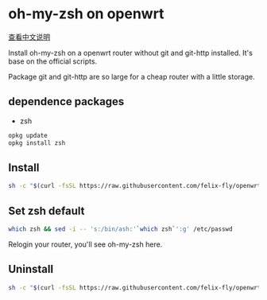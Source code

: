 # oh-my-zsh on openwrt

[查看中文说明](./zh-cn.md)

Install oh-my-zsh on a openwrt router without git and git-http installed. It's base on the official scripts.

Package git and git-http are so large for a cheap router with a little storage.

## dependence packages

* zsh

```bash
opkg update
opkg install zsh
```

## Install

```bash
sh -c "$(curl -fsSL https://raw.githubusercontent.com/felix-fly/openwrt-ohmyzsh/master/install.sh)"
```

## Set zsh default

```bash
which zsh && sed -i -- 's:/bin/ash:'`which zsh`':g' /etc/passwd
```

Relogin your router, you'll see oh-my-zsh here.

## Uninstall

```bash
sh -c "$(curl -fsSL https://raw.githubusercontent.com/felix-fly/openwrt-ohmyzsh/master/uninstall.sh)"
```
